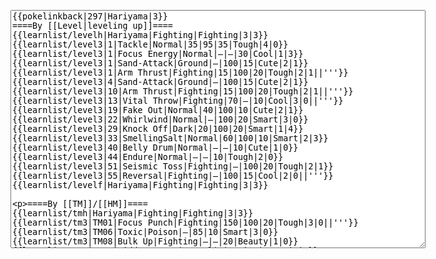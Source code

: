 </p><textarea readonly="" accesskey="," id="wpTextbox1" cols="80" rows="25" style="" class="mw-editfont-monospace" lang="en" dir="ltr" name="wpTextbox1">{{pokelinkback|297|Hariyama|3}}
====By [[Level|leveling up]]====
{{learnlist/levelh|Hariyama|Fighting|Fighting|3|3}}
{{learnlist/level3|1|Tackle|Normal|35|95|35|Tough|4|0}}
{{learnlist/level3|1|Focus Energy|Normal|—|—|30|Cool|1|3}}
{{learnlist/level3|1|Sand-Attack|Ground|—|100|15|Cute|2|1}}
{{learnlist/level3|1|Arm Thrust|Fighting|15|100|20|Tough|2|1||'''}}
{{learnlist/level3|4|Sand-Attack|Ground|—|100|15|Cute|2|1}}
{{learnlist/level3|10|Arm Thrust|Fighting|15|100|20|Tough|2|1||'''}}
{{learnlist/level3|13|Vital Throw|Fighting|70|—|10|Cool|3|0||'''}}
{{learnlist/level3|19|Fake Out|Normal|40|100|10|Cute|2|1}}
{{learnlist/level3|22|Whirlwind|Normal|—|100|20|Smart|3|0}}
{{learnlist/level3|29|Knock Off|Dark|20|100|20|Smart|1|4}}
{{learnlist/level3|33|SmellingSalt|Normal|60|100|10|Smart|2|3}}
{{learnlist/level3|40|Belly Drum|Normal|—|—|10|Cute|1|0}}
{{learnlist/level3|44|Endure|Normal|—|—|10|Tough|2|0}}
{{learnlist/level3|51|Seismic Toss|Fighting|—|100|20|Tough|2|1}}
{{learnlist/level3|55|Reversal|Fighting|—|100|15|Cool|2|0||'''}}
{{learnlist/levelf|Hariyama|Fighting|Fighting|3|3}}

====By [[TM]]/[[HM]]====
{{learnlist/tmh|Hariyama|Fighting|Fighting|3|3}}
{{learnlist/tm3|TM01|Focus Punch|Fighting|150|100|20|Tough|3|0||'''}}
{{learnlist/tm3|TM06|Toxic|Poison|—|85|10|Smart|3|0}}
{{learnlist/tm3|TM08|Bulk Up|Fighting|—|—|20|Beauty|1|0}}
{{learnlist/tm3|TM10|Hidden Power|Normal|—|100|15|Smart|3|0}}
{{learnlist/tm3|TM11|Sunny Day|Fire|—|—|5|Beauty|1|0}}
{{learnlist/tm3|TM15|Hyper Beam|Normal|150|90|5|Cool|4|4}}
{{learnlist/tm3|TM17|Protect|Normal|—|—|10|Cute|1|0}}
{{learnlist/tm3|TM18|Rain Dance|Water|—|—|5|Tough|1|0}}
{{learnlist/tm3|TM21|Frustration|Normal|—|100|20|Cute|1|0}}
{{learnlist/tm3|TM26|Earthquake|Ground|100|100|10|Tough|1|3}}
{{learnlist/tm3|TM27|Return|Normal|—|100|20|Cute|1|0}}
{{learnlist/tm3|TM28|Dig|Ground|60|100|10|Smart|1|0}}
{{learnlist/tm3|TM31|Brick Break|Fighting|75|100|15|Cool|1|4||'''}}
{{learnlist/tm3|TM32|Double Team|Normal|—|—|15|Cool|2|0}}
{{learnlist/tm3|TM39|Rock Tomb|Rock|50|80|10|Smart|3|0}}
{{learnlist/tm3|TM42|Facade|Normal|70|100|20|Cute|2|0}}
{{learnlist/tm3|TM43|Secret Power|Normal|70|100|20|Smart|1|0}}
{{learnlist/tm3|TM44|Rest|Psychic|—|—|10|Cute|2|0}}
{{learnlist/tm3|TM45|Attract|Normal|—|100|15|Cute|2|0}}
{{learnlist/tm3|HM03|Surf|Water|95|100|15|Beauty|3|0}}
{{learnlist/tm3|HM04|Strength|Normal|80|100|15|Tough|2|1}}
{{learnlist/tm3|HM06|Rock Smash|Fighting|20|100|15|Tough|1|0||'''}}
{{learnlist/tmf|Hariyama|Fighting|Fighting|3|3}}

====By {{pkmn|breeding}}====
{{learnlist/breedh|Hariyama|Fighting|Fighting|3|3}}
{{learnlist/breed3|{{MSP/3|107|Hitmonchan}}{{MSP/3|237|Hitmontop}}|Counter|Fighting|—|100|20|Tough|2|0}}
{{learnlist/breed3|{{MSP/3|066|Machop}}{{MSP/3|067|Machoke}}{{MSP/3|068|Machamp}}|Cross Chop|Fighting|100|80|5|Cool|3|0||'''}}
{{learnlist/breed3|{{MSP/3|107|Hitmonchan}}{{MSP/3|237|Hitmontop}}{{MSP/3|302|Sableye}}{{MSP/3|307|Meditite}}{{MSP/3|308|Medicham}}|Detect|Fighting|—|—|5|Cool|2|0}}
{{learnlist/breed3|{{MSP/3|066|Machop}}{{MSP/3|067|Machoke}}{{MSP/3|068|Machamp}}|DynamicPunch|Fighting|100|50|5|Cool|2|1||'''}}
{{learnlist/breed3|{{MSP/3|302|Sableye}}{{MSP/3|327|Spinda}}{{MSP/3|331|Cacnea}}{{MSP/3|332|Cacturne}}|Faint Attack|Dark|60|—|20|Smart|2|0}}
{{learnlist/breed3|{{MSP/3|066|Machop}}{{MSP/3|067|Machoke}}{{MSP/3|068|Machamp}}{{MSP/3|106|Hitmonlee}}{{MSP/3|302|Sableye}}|Foresight|Normal|—|100|40|Smart|3|0}}
{{learnlist/breed3|{{MSP/3|313|Volbeat}}|Helping Hand|Normal|—|—|20|Smart|2|0}}
{{learnlist/breed3|{{MSP/3|066|Machop}}{{MSP/3|067|Machoke}}{{MSP/3|068|Machamp}}{{MSP/3|106|Hitmonlee}}{{MSP/3|107|Hitmonchan}}{{MSP/3|237|Hitmontop}}&lt;br>{{MSP/3|332|Cacturne}}|Revenge|Fighting|60|100|10|Tough|3|0||'''}}
{{learnlist/breedf|Hariyama|Fighting|Fighting|3|3}}

====By [[Move Tutor|tutoring]]====
{{learnlist/tutorh|Hariyama|Fighting|Fighting|3|3}}
{{learnlist/tutor3|Body Slam|Normal|85|100|15|Tough|1|4|||yes|yes|yes}}
{{learnlist/tutor3|Counter|Fighting|—|100|20|Tough|2|0|||yes|yes|no}}
{{learnlist/tutor3|Double-Edge|Normal|120|100|15|Tough|6|0|||yes|yes|yes}}
{{learnlist/tutor3|DynamicPunch|Fighting|100|50|5|Cool|2|1||'''|no|yes|no}}
{{learnlist/tutor3|Endure|Normal|—|—|10|Tough|2|0|||no|yes|no}}
{{learnlist/tutor3|Fire Punch|Fire|75|100|15|Beauty|4|0|||no|yes|no}}
{{learnlist/tutor3|Ice Punch|Ice|75|100|15|Beauty|4|0|||no|yes|no}}
{{learnlist/tutor3|Mega Kick|Normal|120|75|5|Cool|4|0|||yes|yes|no}}
{{learnlist/tutor3|Mega Punch|Normal|80|85|20|Tough|4|0|||yes|yes|no}}
{{learnlist/tutor3|Metronome|Normal|—|—|10|Cute|3|0|||yes|yes|no}}
{{learnlist/tutor3|Mimic|Normal|—|—|10|Cute|1|0|||yes|yes|yes}}
{{learnlist/tutor3|Mud-Slap|Ground|20|100|10|Cute|2|1|||no|yes|no}}
{{learnlist/tutor3|Rock Slide|Rock|75|90|10|Tough|1|3|||yes|yes|no}}
{{learnlist/tutor3|Seismic Toss|Fighting|—|100|20|Tough|2|1|||yes|yes|yes}}
{{learnlist/tutor3|Sleep Talk|Normal|—|—|10|Cute|3|0|||no|yes|no}}
{{learnlist/tutor3|Snore|Normal|40|100|15|Cute|4|0|||no|yes|no}}
{{learnlist/tutor3|Substitute|Normal|—|—|10|Smart|2|0|||yes|yes|yes}}
{{learnlist/tutor3|Swagger|Normal|—|90|15|Cute|2|0|||no|yes|yes}}
{{learnlist/tutor3|ThunderPunch|Electric|75|100|15|Cool|4|0|||no|yes|no}}
{{learnlist/tutorf|Hariyama|Fighting|Fighting|3|3}}

====By a prior [[evolution]]====
{{learnlist/prevoh|Hariyama|Fighting|Fighting|3|3}}
{{Learnlist/prevo3|296|Makuhita|e||||Refresh|Normal|—|—|20|Cute|1|0||XD}}
{{learnlist/prevof|Hariyama|Fighting|Fighting|3|3}}

[[it:Hariyama/Mosse apprese in terza generazione]]
[[zh:铁掌力士/第三世代招式表]]
